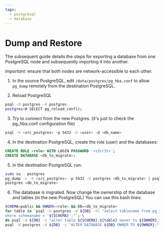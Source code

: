 ```yaml
---
tags:
  - postgresql
  - database
---
```


# Dump and Restore

The subsequent guide details the steps for exporting a database from one
PostgreSQL node and subsequently importing it into another.

_Important_: ensure that both nodes are network-accessible to each other.

1) In the source PostgreSQL, edit `/data/postgres/pg_hba.conf` to allow
`pg_dump` remotely from the destination PostgreSQL.

2) Reload PostgreSQL

```bash
psql -U postgres -d postgres
postgres=# SELECT pg_reload_conf();
```

3) Try to connect from the new Postgres. (it's just to check the pg_hba.conf
configuration file)

```bash
psql -h <src_postgres> -p 5432 -U <user> -d <db_name>
```

4) In the destination PostgreSQL, create the role (user) and the databases:

```SQL
CREATE ROLE <role> WITH LOGIN PASSWORD '<s3cr3t>';
CREATE DATABASE <db_to_migrate>;
```

5) In the destination PostgreSQL run:

```bash
sudo su - postgres
pg_dump -v -h <src_postgres> -p 5432 -U postgres <db_to_migrate> | psql -U
postgres <db_to_migrate>
```

6) The database is migrated. Now change the ownership of the database and tables
(in the new PostgreSQL) You can use this bash lines:

```bash
SCHEMA=public && OWNER=<role> && DB=<db_to_migrate>
for table in `psql -U postgres -d ${DB} -tc "select tablename from pg_tables
where schemaname = '${SCHEMA}';"`; \
do psql -d ${DB} -c "alter table ${SCHEMA}.${table} owner to ${OWNER};"; done
psql -U postgres -d ${DB} -c "ALTER DATABASE ${DB} OWNER TO ${OWNER};"
```